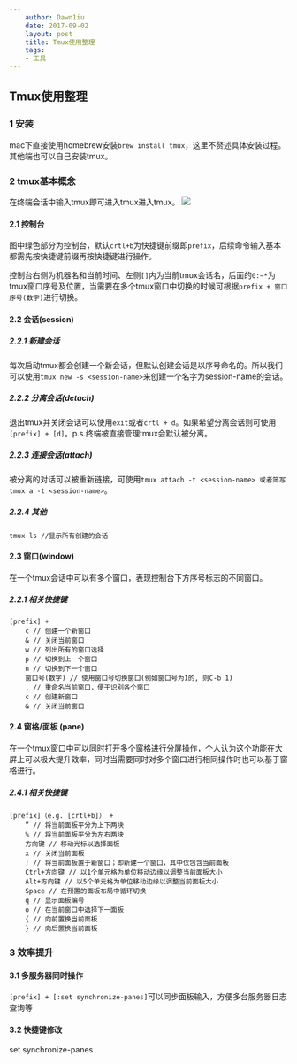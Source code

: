 ```yaml
---
    author: Dawn1iu
    date: 2017-09-02
    layout: post
    title: Tmux使用整理
    tags:
    - 工具
---
```

## Tmux使用整理

### 1 安装

mac下直接使用homebrew安装`brew install tmux`，这里不赘述具体安装过程。其他端也可以自己安装tmux。

### 2 tmux基本概念

在终端会话中输入tmux即可进入tmux进入tmux。
![](http://upload-images.jianshu.io/upload_images/7557064-275439d64442ae21.jpg?imageMogr2/auto-orient/strip%7CimageView2/2/w/1240)

#### 2.1 控制台
图中绿色部分为控制台，默认`crtl+b`为快捷键前缀即`prefix`，后续命令输入基本都需先按快捷键前缀再按快捷键进行操作。

控制台右侧为机器名和当前时间、左侧`[]`内为当前tmux会话名，后面的`0:~*`为tmux窗口序号及位置，当需要在多个tmux窗口中切换的时候可根据`prefix + 窗口序号(数字)`进行切换。

#### 2.2 会话(session)
##### 2.2.1 新建会话
每次启动tmux都会创建一个新会话，但默认创建会话是以序号命名的。所以我们可以使用`tmux new -s <session-name>`来创建一个名字为session-name的会话。
##### 2.2.2 分离会话(detach)
退出tmux并关闭会话可以使用`exit`或者`crtl + d`。如果希望分离会话则可使用`[prefix] + [d]`。p.s.终端被直接管理tmux会默认被分离。
##### 2.2.3 连接会话(attach)
被分离的对话可以被重新链接，可使用`tmux attach -t <session-name> 或者简写 tmux a -t <session-name>`。
##### 2.2.4 其他
```
tmux ls //显示所有创建的会话
```

#### 2.3 窗口(window)
在一个tmux会话中可以有多个窗口，表现控制台下方序号标志的不同窗口。
##### 2.2.1 相关快捷键
```
[prefix] + 
	c // 创建一个新窗口
	& // 关闭当前窗口
	w // 列出所有的窗口选择
	p // 切换到上一个窗口
	n // 切换到下一个窗口
	窗口号(数字) // 使用窗口号切换窗口(例如窗口号为1的, 则C-b 1)
	, // 重命名当前窗口，便于识别各个窗口
	c // 创建新窗口
	& // 关闭当前窗口
```

#### 2.4 窗格/面板 (pane)
在一个tmux窗口中可以同时打开多个窗格进行分屏操作，个人认为这个功能在大屏上可以极大提升效率，同时当需要同时对多个窗口进行相同操作时也可以基于窗格进行。
##### 2.4.1 相关快捷键
```
[prefix]（e.g. [crtl+b]） + 
	” // 将当前面板平分为上下两块
	% // 将当前面板平分为左右两块
	方向键 // 移动光标以选择面板
	x // 关闭当前面板
	! // 将当前面板置于新窗口；即新建一个窗口，其中仅包含当前面板
	Ctrl+方向键 // 以1个单元格为单位移动边缘以调整当前面板大小
	Alt+方向键 // 以5个单元格为单位移动边缘以调整当前面板大小
	Space // 在预置的面板布局中循环切换
	q // 显示面板编号
	o // 在当前窗口中选择下一面板
	{ // 向前置换当前面板
	} // 向后置换当前面板
```


### 3 效率提升

#### 3.1 多服务器同时操作
`[prefix] + [:set synchronize-panes]`可以同步面板输入，方便多台服务器日志查询等

#### 3.2 快捷键修改


set synchronize-panes



















